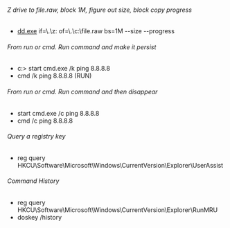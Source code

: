 ###### Z drive to file.raw, block 1M, figure out size, block copy progress 
* [dd.exe](http://www.chrysocome.net/dd) if=\\.\z: of=\\.\c:\file.raw bs=1M --size --progress

###### From run or cmd. Run command and make it persist
* c:\> start cmd.exe /k ping 8.8.8.8
* cmd /k ping 8.8.8.8 (RUN)

###### From run or cmd. Run command and then disappear
* start cmd.exe /c ping 8.8.8.8
* cmd /c ping 8.8.8.8

###### Query a registry key
* reg query HKCU\Software\Microsoft\Windows\CurrentVersion\Explorer\UserAssist

###### Command History
* reg query HKCU\Software\Microsoft\Windows\CurrentVersion\Explorer\RunMRU
* doskey /history

